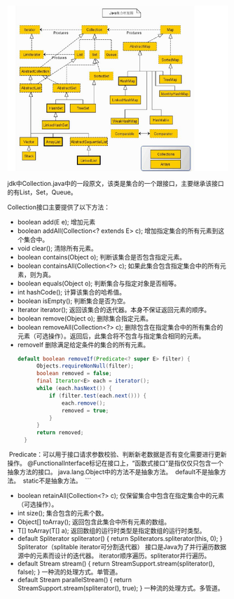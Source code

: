 ![Image text](https://github.com/IceDarron/Source-code-Encyclopedia/blob/master/Image/jdk_collection.png)

jdk中Collection.java中的一段原文，该类是集合的一个跟接口，主要继承该接口的有List，Set，Queue。

Collection接口主要提供了以下方法：

+ boolean add(E e); 增加元素
+ boolean addAll(Collection<? extends E> c); 增加指定集合的所有元素到这个集合中。
+ void clear(); 清除所有元素。
+ boolean contains(Object o); 判断该集合是否包含指定元素。
+ boolean containsAll(Collection<?> c); 如果此集合包含指定集合中的所有元素，则为真。
+ boolean equals(Object o); 判断集合与指定对象是否相等。
+ int hashCode(); 计算该集合的哈希值。
+ boolean isEmpty(); 判断集合是否为空。
+ Iterator<E> iterator(); 返回该集合的迭代器。本身不保证返回元素的顺序。
+ boolean remove(Object o); 删除集合指定元素。
+ boolean removeAll(Collection<?> c); 删除包含在指定集合中的所有集合的元素（可选操作）。返回后，此集合将不包含与指定集合相同的元素。
+ removeIf 删除满足给定条件的集合的所有元素。
  ```java
  default boolean removeIf(Predicate<? super E> filter) {
        Objects.requireNonNull(filter);
        boolean removed = false;
        final Iterator<E> each = iterator();
        while (each.hasNext()) {
            if (filter.test(each.next())) {
                each.remove();
                removed = true;
            }
        }
        return removed;
    }
  Predicate：可以用于接口请求参数校验、判断新老数据是否有变化需要进行更新操作。
  @FunctionalInterface标记在接口上，“函数式接口”是指仅仅只包含一个抽象方法的接口。
  java.lang.Object中的方法不是抽象方法。
  default不是抽象方法。
  static不是抽象方法。
  ```
+ boolean retainAll(Collection<?> c); 仅保留集合中包含在指定集合中的元素（可选操作）。
+ int size(); 集合包含的元素个数。
+ Object[] toArray(); 返回包含此集合中所有元素的数组。
+ <T> T[] toArray(T[] a); 返回数组的运行时类型是指定数组的运行时类型。
+ default Spliterator<E> spliterator() { return Spliterators.spliterator(this, 0); } Spliterator（splitable iterator可分割迭代器）
                                                                                   接口是Java为了并行遍历数据源中的元素而设计的迭代器。
                                                                                   iterator顺序遍历。spliterator并行遍历。
+ default Stream<E> stream() { return StreamSupport.stream(spliterator(), false); } 一种流的处理方式。单管道。
+ default Stream<E> parallelStream() { return StreamSupport.stream(spliterator(), true); } 一种流的处理方式。多管道。
